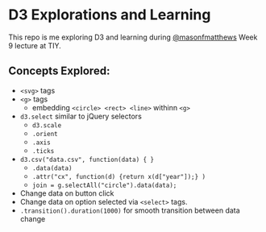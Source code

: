 # D3 Explorations and Learning
This repo is me exploring D3 and learning during [@masonfmatthews](https://github.com/masonfmatthews) Week 9 lecture at TIY.

## Concepts Explored:
* `<svg>` tags
* `<g>` tags
  * embedding `<circle> <rect> <line>` withinn `<g>`
* `d3.select` similar to jQuery selectors
  * `d3.scale`
  * `.orient`
  * `.axis`
  * `.ticks`
* `d3.csv("data.csv", function(data) { }`
  * `.data(data)`
  * `.attr("cx", function(d) {return x(d["year"]);} )`
  * `join = g.selectAll("circle").data(data);`
* Change data on button click
* Change data on option selected via `<select>` tags.
* `.transition().duration(1000)` for smooth transition between data change
